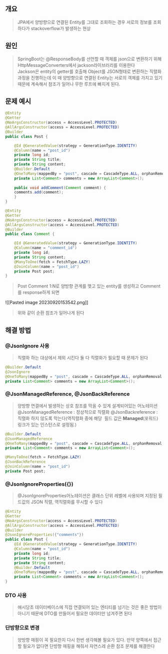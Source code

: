 ## 개요
>JPA에서 양방향으로 연결된 Entity를 그대로 조회하는 경우 서로의 정보를 조회하다가 stackoverflow가 발생하는 현상
## 원인
>SpringBoot는 @ResponseBody를 선언할 때 객체를 json으로 변환하기 위해   HttpMessageConverters에서 jackson라이브러리를 이용한다  
>Jackson은 entity의 getter를 호출해 Object를 JSON형태로 변환하는 직렬화 과정을 진행하는데 이 때 양방향으로 연결된 Entity는 서로의 객체를 가지고 있기 때문에 계속해서 참조가 일어나 무한 루프에 빠지게 된다.
## 문제 예시
```java
@Entity
@Getter
@NoArgsConstructor(access = AccessLevel.PROTECTED)
@AllArgsConstructor(access = AccessLevel.PROTECTED)
@Builder
public class Post {

	@Id @GeneratedValue(strategy = GenerationType.IDENTITY)
	@Column(name = "post_id")
	private long id;
	private String title;
	private String content;
	@Builder.Default
	@OneToMany(mappedBy = "post", cascade = CascadeType.ALL, orphanRemoval = true, fetch = FetchType.LAZY)
	private List<Comment> comments = new ArrayList<Comment>();
	
	public void addComment(Comment comment) {
	comments.add(comment);
	}
}
```
```java
@Entity
@Getter
@NoArgsConstructor(access = AccessLevel.PROTECTED)
@AllArgsConstructor(access = AccessLevel.PROTECTED)
@Builder
public class Comment {

	@Id @GeneratedValue(strategy = GenerationType.IDENTITY)
	@Column(name = "comment_id")
	private long id;
	private String content;
	@ManyToOne(fetch = FetchType.LAZY)
	@JoinColumn(name = "post_id")
	private Post post;
}
```
> Post Comment 1:N로 양방향 관계를 맺고 있는 entity를 생성하고
> Comment를 response하게 되면

![[Pasted image 20230920153542.png]]

>위와 같이 순환 참조가 일어나게 된다

## 해결 방법
### @JsonIgnore 사용
> 직렬화 하는 대상에서 제외 시킨다
> 둘 다 직렬화가 필요할 때 문제가 된다

```java
@Builder.Default
@JsonIgnore
@OneToMany(mappedBy = "post", cascade = CascadeType.ALL, orphanRemoval = true, fetch = FetchType.LAZY)
private List<Comment> comments = new ArrayList<Comment>();
```
### @JsonManagedReference, @JsonBackReference
>양방향 연결에서 발생하는 상호 참조를 막을 수 있게 설계되어있는 어노테이션
>@JsonManagedReference : 정상적으로 직렬화
>@JsonBackreference : 직렬화 하지 않도록 막는다(역직렬화 중에 해당  필드 값은 **Managed**(포워드) 링크가 있는 인스턴스로 설정됨.)
```java
@Builder.Default
@JsonManagedReference
@OneToMany(mappedBy = "post", cascade = CascadeType.ALL, orphanRemoval = true, fetch = FetchType.LAZY)
private List<Comment> comments = new ArrayList<Comment>();
```
```java
@ManyToOne(fetch = FetchType.LAZY)
@JsonBackReference
@JoinColumn(name = "post_id")
private Post post;
```
### @JsonIgnoreProperties({})
>@JsonIgnoreProperties어노테이션은 클래스 단위 레벨에 사용되며 지정된 필드값의 JSON 직렬, 역직렬화를 무시할 수 있다
```java
@Entity
@Getter
@NoArgsConstructor(access = AccessLevel.PROTECTED)
@AllArgsConstructor(access = AccessLevel.PROTECTED)
@Builder
@JsonIgnoreProperties({"comments"})
public class Post {
	@Id @GeneratedValue(strategy = GenerationType.IDENTITY)
	@Column(name = "post_id")
	private long id;
	private String title;
	private String content;
	@Builder.Default
	@OneToMany(mappedBy = "post", cascade = CascadeType.ALL, orphanRemoval = true, fetch = FetchType.LAZY)
	private List<Comment> comments = new ArrayList<Comment>();
}
```
### DTO 사용
>애시당초 데이터베이스에 직접 연결되어 있는 엔티티를 넘기는 것은 좋은 방법이 아니기 때문에 DTO를 만들어서 필요한 데이터만 넘겨주면 된다
### 단방향으로 변경
>양방향 매핑이 꼭 필요한지 다시 한번 생각해볼 필요가 있다. 만약 양쪽에서 접근할 필요가 없다면 단방향 매핑을 해줘서 자연스레 순환 참조 문제를 해결한다